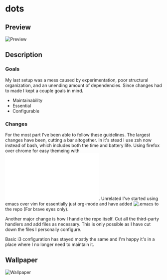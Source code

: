 # dots

## Preview

![Preview](https://imgur.com/5e1BRPX)

## Description

### Goals

My last setup was a mess caused by experimentation, poor structural organization, and an unending amount of dependencies. Since changes had to made I kept a couple goals in mind.

+ Maintainability
+ Essential
+ Configurable

### Changes

For the most part I've been able to follow these guidelines. The largest changes have been, cutting a bar altogether. In it's stead I use zsh now instead of bash, which includes both the time and battery life. Using firefox over chrome for easy themeing with ![.userChrome](.mozilla/firefox/chrome/userChrome.css). Unrelated I've started using emacs over vim for essentially just org-mode and have added ![.emacs](.emacs) to the repo (For brave eyes only).

Another major change is how I handle the repo itself. Cut all the third-party handlers and add files as necessary. This is only possible as I have cut down the files I personally configure.

Basic i3 configuration has stayed mostly the same and I'm happy it's in a place where I no longer need to maintain it.

## Wallpaper

![Wallpaper](https://imgur.com/Pe0teoR)